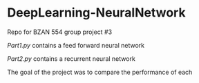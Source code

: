 # DeepLearning-NeuralNetwork
Repo for BZAN 554 group project #3


*Part1.py* contains a feed forward neural network

*Part2.py* contains a recurrent neural network


The goal of the project was to compare the performance of each

